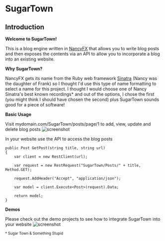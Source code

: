 # SugarTown 
## Introduction

**Welcome to SugarTown!**

This is a blog engine written in [NancyFX][1] that allows you to write blog posts and then exposes the contents via an API to allow you to incorporate a blog into an existing website. 

**Why SugarTown?**

NancyFX gets its name from the Ruby web framework [Sinatra][2] (Nancy was the daughter of Frank) so I thought I'd use this type of name formatting to select a name for this project.  I thought I would choose one of Nancy Sinatra's best known recordings* and out of the options, I chose the first (you might think I should have chosen the second) plus SugarTown sounds good for a piece of software!

**Basic Usage**

Visit mydomain.com/SugarTown/posts/page/1 to add, view, update and delete blog posts ![screenshot][4]

In your website use the API to access the blog posts

    public Post GetPost(string title, string url)
    {
        var client = new RestClient(url);
    
        var request = new RestRequest("SugarTown/Posts/" + title, Method.GET);
               
        request.AddHeader("Accept", "application/json");

        var model = client.Execute<Post>(request).Data;

        return model;
    }

**Demos**

Please check out the demo projects to see how to integrate SugarTown into your website ![screenshot][3]

  [1]: http://nancyfx.org/
  [2]: http://www.sinatrarb.com/
  [3]: http://i.imgur.com/h7e1g.jpg
  [4]: http://i.imgur.com/S8XtE.jpg
  <sub>* Sugar Town & Something Stupid</sub>